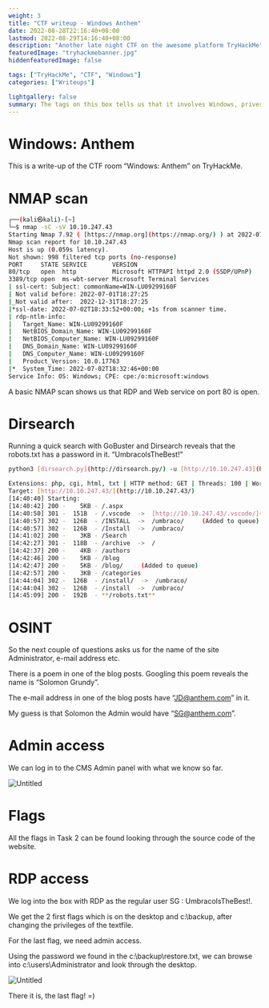 ```yaml
---
weight: 3
title: "CTF writeup - Windows Anthem"
date: 2022-08-28T22:16:40+08:00
lastmod: 2022-08-29T14:16:40+08:00
description: "Another late night CTF on the awesome platform TryHackMe"
featuredImage: "tryhackmebanner.jpg"
hiddenfeaturedImage: false

tags: ["TryHackMe", "CTF", "Windows"]
categories: ["Writeups"]

lightgallery: false
summary: The tags on this box tells us that it involves Windows, privesc, RCE and enumeration.
---
```


# Windows: Anthem

This is a write-up of the CTF room “Windows: Anthem” on TryHackMe.

# NMAP scan

```bash
┌──(kali㉿kali)-[~]
└─$ nmap -sC -sV 10.10.247.43                                                                                                                                                                                1 ⨯
Starting Nmap 7.92 ( [https://nmap.org](https://nmap.org/) ) at 2022-07-02 14:32 EDT
Nmap scan report for 10.10.247.43
Host is up (0.059s latency).
Not shown: 998 filtered tcp ports (no-response)
PORT     STATE SERVICE       VERSION
80/tcp   open  http          Microsoft HTTPAPI httpd 2.0 (SSDP/UPnP)
3389/tcp open  ms-wbt-server Microsoft Terminal Services
| ssl-cert: Subject: commonName=WIN-LU09299160F
| Not valid before: 2022-07-01T18:27:25
|_Not valid after:  2022-12-31T18:27:25
|*ssl-date: 2022-07-02T18:33:52+00:00; +1s from scanner time.
| rdp-ntlm-info:
|   Target_Name: WIN-LU09299160F
|   NetBIOS_Domain_Name: WIN-LU09299160F
|   NetBIOS_Computer_Name: WIN-LU09299160F
|   DNS_Domain_Name: WIN-LU09299160F
|   DNS_Computer_Name: WIN-LU09299160F
|   Product_Version: 10.0.17763
|*  System_Time: 2022-07-02T18:32:46+00:00
Service Info: OS: Windows; CPE: cpe:/o:microsoft:windows
```

A basic NMAP scan shows us that RDP and Web service on port 80 is open.

# Dirsearch

Running a quick search with GoBuster and Dirsearch reveals that the robots.txt has a password in it. “UmbracoIsTheBest!”

```bash
python3 [dirsearch.py](http://dirsearch.py/) -u [http://10.10.247.43](http://10.10.247.43/) -e php,cgi,html,txt -x 400,401,403 -r -R 4 -t 100
```

```bash
Extensions: php, cgi, html, txt | HTTP method: GET | Threads: 100 | Wordlist size: 10336
Target: [http://10.10.247.43/](http://10.10.247.43/)
[14:40:40] Starting:
[14:40:42] 200 -    5KB - /.aspx
[14:40:50] 301 -  151B  - /.vscode  ->  [http://10.10.247.43/.vscode/](http://10.10.247.43/.vscode/)     (Added to queue)
[14:40:57] 302 -  126B  - /INSTALL  ->  /umbraco/     (Added to queue)
[14:40:57] 302 -  126B  - /Install  ->  /umbraco/
[14:41:02] 200 -    3KB - /Search
[14:42:27] 301 -  118B  - /archive  ->  /
[14:42:37] 200 -    4KB - /authors
[14:42:46] 200 -    5KB - /blog
[14:42:47] 200 -    5KB - /blog/     (Added to queue)
[14:42:57] 200 -    3KB - /categories
[14:44:04] 302 -  126B  - /install/  ->  /umbraco/
[14:44:04] 302 -  126B  - /install  ->  /umbraco/
[14:45:09] 200 -  192B  - **/robots.txt**
```

# OSINT

So the next couple of questions asks us for the name of the site Administrator, e-mail address etc.

There is a poem in one of the blog posts. Googling this poem reveals the name is “Solomon Grundy”.

The e-mail address in one of the blog posts have “JD@anthem.com” in it.

My guess is that Solomon the Admin would have “SG@anthem.com”.

# Admin access

We can log in to the CMS Admin panel with what we know so far.

![Untitled](windows_anthem/Untitled.png)

# Flags

All the flags in Task 2 can be found looking through the source code of the website.

# RDP access

We log into the box with RDP as the regular user SG : UmbracoIsTheBest!.

We get the 2 first flags which is on the desktop and c:\backup, after changing the privileges of the textfile.

For the last flag, we need admin access. 

Using the password we found in the c:\backup\restore.txt, we can browse into c:\users\Administrator and look through the desktop.

![Untitled](windows_anthem/Untitled%201.png)

There it is, the last flag! =)